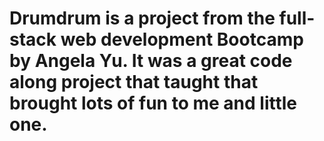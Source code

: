 # Drumdrum is a project from the full-stack web development Bootcamp by Angela Yu. It was a great code along project that taught that brought lots of fun to me and little one.

